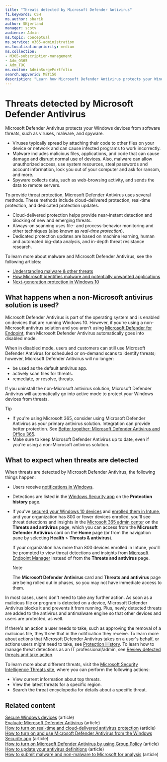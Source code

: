 ```yaml
---
title: "Threats detected by Microsoft Defender Antivirus"
f1.keywords: CSH
ms.author: sharik
author: SKjerland
manager: scotv
audience: Admin
ms.topic: conceptual 
ms.service: o365-administration
ms.localizationpriority: medium
ms.collection:
- M365-subscription-management 
- Adm_O365
- Adm_TOC
ms.custom: AdminSurgePortfolio
search.appverid: MET150
description: "Learn how Microsoft Defender Antivirus protects your Windows devices from software threats, such as viruses, malware, and spyware."
---
```


# Threats detected by Microsoft Defender Antivirus

Microsoft Defender Antivirus protects your Windows devices from software threats, such as viruses, malware, and spyware.

- Viruses typically spread by attaching their code to other files on your device or network and can cause infected programs to work incorrectly.
- Malware includes malicious files, applications, and code that can cause damage and disrupt normal use of devices. Also, malware can allow unauthorized access, use system resources, steal passwords and account information, lock you out of your computer and ask for ransom, and more.
- Spyware collects data, such as web-browsing activity, and sends the data to remote servers.
 
To provide threat protection, Microsoft Defender Antivirus uses several methods. These methods include cloud-delivered protection, real-time protection, and dedicated protection updates.

- Cloud-delivered protection helps provide near-instant detection and blocking of new and emerging threats.
- Always-on scanning uses file- and process-behavior monitoring and other techniques (also known as *real-time protection*).
- Dedicated protection updates are based on machine learning, human and automated big-data analysis, and in-depth threat resistance research. 

To learn more about malware and Microsoft Defender Antivirus, see the following articles: 

- [Understanding malware & other threats](/windows/security/threat-protection/intelligence/understanding-malware)
- [How Microsoft identifies malware and potentially unwanted applications](/windows/security/threat-protection/intelligence/criteria)
- [Next-generation protection in Windows 10](/windows/security/threat-protection/microsoft-defender-antivirus/microsoft-defender-antivirus-in-windows-10)

## What happens when a non-Microsoft antivirus solution is used? 

Microsoft Defender Antivirus is part of the operating system and is enabled on devices that are running Windows 10. However, if you're using a non-Microsoft antivirus solution and you aren't using [Microsoft Defender for Endpoint](/windows/security/threat-protection/microsoft-defender-atp/microsoft-defender-advanced-threat-protection), then Microsoft Defender Antivirus automatically goes into disabled mode.  

When in disabled mode, users and customers can still use Microsoft Defender Antivirus for scheduled or on-demand scans to identify threats; however, Microsoft Defender Antivirus will no longer:

- be used as the default antivirus app.
- actively scan files for threats.
- remediate, or resolve, threats.

If you uninstall the non-Microsoft antivirus solution, Microsoft Defender Antivirus will automatically go into active mode to protect your Windows devices from threats.

> [!TIP]
> - If you're using Microsoft 365, consider using Microsoft Defender Antivirus as your primary antivirus solution. Integration can provide better protection. See [Better together: Microsoft Defender Antivirus and Office 365](/windows/security/threat-protection/microsoft-defender-antivirus/office-365-microsoft-defender-antivirus).
> - Make sure to keep Microsoft Defender Antivirus up to date, even if you're using a non-Microsoft antivirus solution.

## What to expect when threats are detected

When threats are detected by Microsoft Defender Antivirus, the following things happen:

- Users receive [notifications in Windows](https://support.microsoft.com/windows/8942c744-6198-fe56-4639-34320cf9444e). 
- Detections are listed in the [Windows Security app](/windows/security/threat-protection/windows-defender-security-center/windows-defender-security-center) on the **Protection history** page.  
- If you've [secured your Windows 10 devices](../setup/secure-win-10-pcs.md) and [enrolled them in Intune](/mem/intune/enrollment/windows-enrollment-methods), and your organization has 800 or fewer devices enrolled, you'll see threat detections and insights in the <a href="https://go.microsoft.com/fwlink/p/?linkid=2024339" target="_blank">Microsoft 365 admin center</a> on the **Threats and antivirus** page, which you can access from the **Microsoft Defender Antivirus** card on the **Home** page (or from the navigation pane by selecting **Health** > **Threats & antivirus**).

    If your organization has more than 800 devices enrolled in Intune, you'll be prompted to view threat detections and insights from [Microsoft Endpoint Manager](/mem/endpoint-manager-overview) instead of from the **Threats and antivirus** page.
 
    > [!NOTE]
    > The **Microsoft Defender Antivirus** card and **Threats and antivirus** page are being rolled out in phases, so you may not have immediate access to them.

In most cases, users don't need to take any further action. As soon as a malicious file or program is detected on a device, Microsoft Defender Antivirus blocks it and prevents it from running. Plus, newly detected threats are added to the antivirus and antimalware engine so that other devices and users are protected, as well.  

If there's an action a user needs to take, such as approving the removal of a malicious file, they'll see that in the notification they receive. To learn more about actions that Microsoft Defender Antivirus takes on a user's behalf, or actions users might need to take, see [Protection History](https://support.microsoft.com/office/f1e5fd95-09b4-46d1-b8c7-1059a1e09708). To learn how to manage threat detections as an IT professional/admin, see [Review detected threats and take action](../../business-premium/m365bp-review-threats-take-action.md).

To learn more about different threats, visit the <a href="https://www.microsoft.com/wdsi/threats" target="_blank">Microsoft Security Intelligence Threats site</a>, where you can perform the following actions: 

- View current information about top threats.
- View the latest threats for a specific region.
- Search the threat encyclopedia for details about a specific threat.

## Related content

[Secure Windows devices](/misc/m365bp-secure-windows-devices) (article)\
[Evaluate Microsoft Defender Antivirus](/windows/security/threat-protection/microsoft-defender-antivirus/evaluate-microsoft-defender-antivirus) (article)\
[How to turn on real-time and cloud-delivered antivirus protection](/mem/intune/user-help/turn-on-defender-windows#turn-on-real-time-and-cloud-delivered-protection) (article)\
[How to turn on and use Microsoft Defender Antivirus from the Windows Security app](/windows/security/threat-protection/microsoft-defender-antivirus/microsoft-defender-security-center-antivirus) (article)\
[How to turn on Microsoft Defender Antivirus by using Group Policy](/mem/intune/user-help/turn-on-defender-windows#turn-on-windows-defender) (article)\
[How to update your antivirus definitions](/mem/intune/user-help/turn-on-defender-windows#update-your-antivirus-definitions) (article)\
[How to submit malware and non-malware to Microsoft for analysis](/microsoft-365/security/office-365-security/submitting-malware-and-non-malware-to-microsoft-for-analysis) (article)